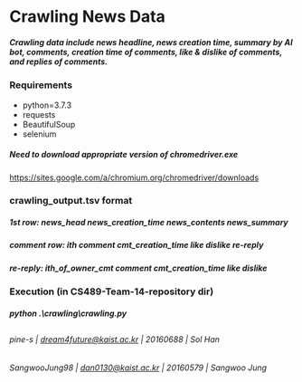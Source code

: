 # Crawling News Data

#####  Crawling data include news headline, news creation time, summary by AI bot, comments, creation time of comments, like & dislike of comments, and replies of comments.

### Requirements
- python=3.7.3
- requests
- BeautifulSoup
- selenium

##### Need to download appropriate version of chromedriver.exe
https://sites.google.com/a/chromium.org/chromedriver/downloads

### crawling_output.tsv format
##### 1st row: news_head news_creation_time news_contents news_summary
##### comment row: ith comment cmt_creation_time like dislike re-reply
##### re-reply: ith_of_owner_cmt comment cmt_creation_time like dislike

### Execution (in CS489-Team-14-repository dir)
##### python .\crawling\crawling.py

##
###### pine-s | dream4future@kaist.ac.kr | 20160688 | Sol Han
###### SangwooJung98 | dan0130@kaist.ac.kr | 20160579 | Sangwoo Jung
